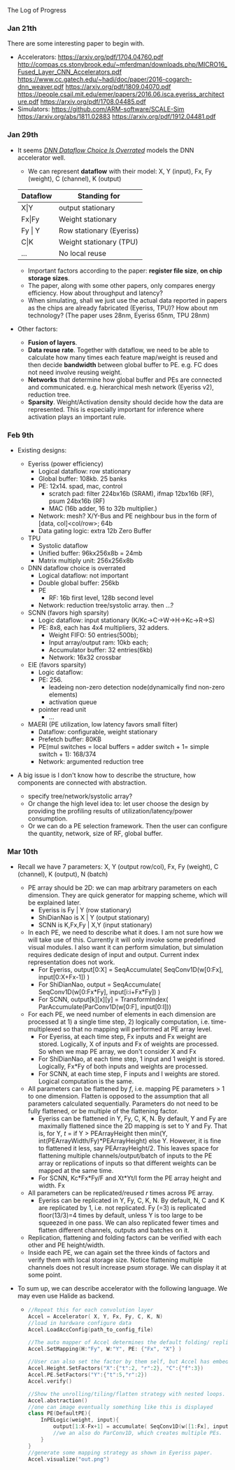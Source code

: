 The Log of Progress

### Jan 21th

There are some interesting paper to begin with.

- Accelerators:
  <https://arxiv.org/pdf/1704.04760.pdf>
  <http://compas.cs.stonybrook.edu/~mferdman/downloads.php/MICRO16_Fused_Layer_CNN_Accelerators.pdf>
  <https://www.cc.gatech.edu/~hadi/doc/paper/2016-cogarch-dnn_weaver.pdf>
  <https://arxiv.org/pdf/1809.04070.pdf>
  <https://people.csail.mit.edu/emer/papers/2016.06.isca.eyeriss_architecture.pdf>
  <https://arxiv.org/pdf/1708.04485.pdf>
- Simulators:
  <https://github.com/ARM-software/SCALE-Sim>
  <https://arxiv.org/abs/1811.02883> <https://arxiv.org/pdf/1912.04481.pdf>

### Jan 29th

- It seems [*DNN Dataflow Choice Is Overrated*](<https://arxiv.org/pdf/1809.04070.pdf>) models the DNN accelerator well.

  - We can represent **dataflow** with their model: X, Y (input), Fx, Fy (weight), C (channel), K (output)

  | Dataflow | Standing for             |
  | -------- | ------------------------ |
  | X\|Y     | output stationary        |
  | Fx\|Fy   | Weight stationary        |
  | Fy \| Y  | Row stationary (Eyeriss) |
  | C\|K     | Weight stationary (TPU)  |
  | ...      | No local reuse           |
  - Important factors according to the paper: **register file size**, **on chip storage sizes**.
  - The paper, along with some other papers, only compares energy efficiency. How about throughput and latency? 
  - When simulating, shall we just use the actual data reported in papers as the chips are already fabricated (Eyeriss, TPU)? How about nm technology? (The paper uses 28nm, Eyeriss 65nm, TPU 28nm)

- Other factors:

  - **Fusion of layers**.
  - **Data reuse rate**. Together with dataflow, we need to be able to calculate how many times each feature map/weight is reused and then decide **bandwidth** between global buffer to PE.  e.g. FC does not need involve reusing weight.
  - **Networks** that determine how global buffer and PEs are connected and communicated. e.g. hierarchical mesh network (Eyeriss v2), reduction tree.
  - **Sparsity**. Weight/Activation density should decide how the data are represented. This is especially important for inference where activation plays an important rule.

### Feb 9th

- Existing designs:
  - Eyeriss (power efficiency)
    - Logical dataflow: row stationary
    - Global buffer: 108kb. 25 banks
    - PE: 12x14.  spad, mac, control
      - scratch pad: filter 224bx16b (SRAM), ifmap 12bx16b (RF), psum 24bx16b (RF)
      - MAC (16b adder, 16 to 32b multiplier.)
    - Network: mesh? X/Y-Bus and PE neighbour bus in the form of [data, col]<col/row>; 64b  
    - Data gating logic: extra 12b Zero Buffer
  - TPU
    - Systolic dataflow
    - Unified buffer: 96kx256x8b = 24mb
    - Matrix multiply unit: 256x256x8b
  - DNN dataflow choice is overrated
    - Logical dataflow: not important
    - Double global buffer: 256kb
    - PE
      - RF: 16b  first level, 128b second level
    - Network: reduction tree/systolic array. then ...?
  - SCNN (favors high sparsity)
    - Logic dataflow: input stationary (K/Kc->C->W->H->Kc->R->S)
    - PE: 8x8, each has 4x4 multipliers, 32 adders. 
      - Weight FIFO: 50 entries(500b); 
      - Input array/output ram: 10kb each; 
      - Accumulator buffer: 32 entries(6kb) 
      - Network: 16x32 crossbar
  - EIE (favors sparsity)
    - Logic dataflow:
    - PE: 256.
      - leadeing non-zero detection node(dynamically find non-zero elements)
      - activation queue
    - pointer read unit
      - ...
  - MAERI (PE utilization, low latency favors small filter)
    - Dataflow: configurable, weight stationary
    - Prefetch buffer: 80KB
    - PE(mul switches = local buffers = adder switch + 1= simple switch + 1): 168/374
    - Network: argumented reduction tree
  
- A big issue is I don't know how to describe the structure, how components are connected with abstraction.
  - specify tree/network/systolic array?
  - Or change the high level idea to: let user choose the design by providing the profiling results of utilization/latency/power consumption.
  - Or we can do a PE selection framework. Then the user can configure the quantity, network, size of RF, global buffer. 

### Mar 10th

- Recall we have 7 parameters: X, Y (output row/col), Fx, Fy (weight), C (channel), K (output), N (batch)
  - PE array should be 2D: we can map arbitrary parameters on each dimension. They are quick generator for mapping scheme, which will be explained later.
    - Eyeriss is Fy | Y (row stationary)
    - ShiDianNao is X | Y (output stationary)
    - SCNN is K,Fx,Fy | X,Y (input stationary)
  - In each PE, we need to describe what it does. I am not sure how we will take use of this. Currently it will only invoke some predefined visual modules. I also want it can perform simulation, but simulation requires dedicate design of input and output. Current index representation does not work.
    - For Eyeriss, output[0:X] = SeqAccumulate( SeqConv1D(w[0:Fx], input[0:X+Fx-1]) )
    - For ShiDianNao,  output = SeqAccumulate( SeqConv1D(w[0:Fx\*Fy], input[i:i+Fx\*Fy]) )
    - For SCNN, output\[k\]\[x\]\[y\] = TransformIndex( ParAccumulate(ParConv1D(w[0:F], input[0:I]))
  - For each PE, we need number of elements in each dimension are processed at 1) a single time step, 2) logically computation, i.e.  time-multiplexed so that no mapping will performed at PE array level.
    - For Eyeriss, at each time step, Fx inputs and Fx weight are stored. Logically, X of inputs and Fx of weights are processed. So when we map PE array, we don't consider X and Fx
    - For ShiDianNao, at each time step, 1 input and 1 weight is stored. Logically, Fx*Fy of both inputs and weights are processed.
    - For SCNN, at each time step, F inputs and I weights are stored. Logical computation is the same.
  - All parameters can be flattened by *f*, i.e. mapping PE parameters > 1 to one dimension. Flatten is opposed to the assumption that all parameters calculated sequentially. Parameters do not need to be fully flattened, or be multiple of the flattening factor.
    - Eyeriss can be flattened in Y, Fy, C, K, N. By default, Y and Fy are maximally flattened since the 2D mapping is set to Y and Fy. That is, for Y, *t* = if Y > PEArrayHeight then min(Y, int(PEArrayWidth/Fy)*PEArrayHeight) else Y. However, it is fine to flattened it less, say PEArrayHeight/2. This leaves space for flattening multiple channels/output/batch of inputs to the PE array or replications of inputs so that different weights can be mapped at the same time.
    - For SCNN, Kc\*Fx\*Fy/F and Xt*Yt/I form the PE array height and width. Fx 
  - All parameters can be replicated/reused *r* times across PE array. 
    - Eyeriss can be replicated in Y, Fy, C, K, N. By default, N, C and K are replicated by 1, i.e. not replicated. Fy (=3) is replicated floor(13/3)=4 times by default, unless Y is too large to be squeezed in one pass. We can also replicated fewer times and flatten different channels, outputs and batches on it.
  - Replication, flattening and folding factors can be verified with each other and PE height/width.
  - Inside each PE, we can again set the three kinds of factors and verify them with local storage size. Notice flattening multiple channels does not result increase psum storage. We can display it at some point.

- To sum up, we can describe accelerator with the following language. We may even use Halide as backend. 

  - ```c++
    //Repeat this for each convolution layer
    Accel = Accelerator( X, Y, Fx, Fy, C, K, N)
    //load in hardware configure data
    Accel.LoadAccConfig(path_to_config_file) 
    
    //The auto mapper of Accel determines the default folding/ replication/ flattening factors for X, Y, Fx, Fy, C, K, N
    Accel.SetMapping(H:"Fy", W:"Y", PE: {"Fx", "X"} ) 
        
    //User can also set the factor by them self, but Accel has embeded checker to determine whether the factors are valid or not, i.e. following the hardware configuration and folding/ replication/ flattening rules.
    Accel.Height.SetFactors("X":{"t":2, "r":2}, "C":{"f":3})
    Accel.PE.SetFactors("Y":{"t":5,"r":2})
    Accel.verify()
    
    //Show the unrolling/tiling/flatten strategy with nested loops.     
    Accel.abstraction() 
    //one can image eventually something like this is displayed
    class PE(DefaultPE){
        InPELogic(weight, input){
            output[1:X-Fx+1] = accumulate( SeqConv1D(w([1:Fx], input[1:X]) )
            //we an also do ParConv1D, which creates multiple PEs.
        }
    }
    //generate some mapping strategy as shown in Eyeriss paper.
    Accel.visualize("out.png") 
    ```






